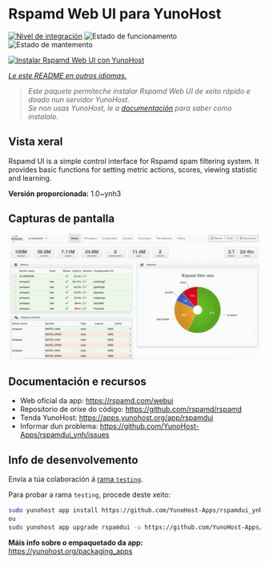 <!--
NOTA: Este README foi creado automáticamente por <https://github.com/YunoHost/apps/tree/master/tools/readme_generator>
NON debe editarse manualmente.
-->

# Rspamd Web UI para YunoHost

[![Nivel de integración](https://apps.yunohost.org/badge/integration/rspamdui)](https://ci-apps.yunohost.org/ci/apps/rspamdui/)
![Estado de funcionamento](https://apps.yunohost.org/badge/state/rspamdui)
![Estado de mantemento](https://apps.yunohost.org/badge/maintained/rspamdui)

[![Instalar Rspamd Web UI con YunoHost](https://install-app.yunohost.org/install-with-yunohost.svg)](https://install-app.yunohost.org/?app=rspamdui)

*[Le este README en outros idiomas.](./ALL_README.md)*

> *Este paquete permíteche instalar Rspamd Web UI de xeito rápido e doado nun servidor YunoHost.*  
> *Se non usas YunoHost, le a [documentación](https://yunohost.org/install) para saber como instalalo.*

## Vista xeral

Rspamd UI is a simple control interface for Rspamd spam filtering system. It provides basic functions for setting metric actions, scores, viewing statistic and learning.

**Versión proporcionada:** 1.0~ynh3

## Capturas de pantalla

![Captura de pantalla de Rspamd Web UI](./doc/screenshots/screenshot.png)

## Documentación e recursos

- Web oficial da app: <https://rspamd.com/webui>
- Repositorio de orixe do código: <https://github.com/rspamd/rspamd>
- Tenda YunoHost: <https://apps.yunohost.org/app/rspamdui>
- Informar dun problema: <https://github.com/YunoHost-Apps/rspamdui_ynh/issues>

## Info de desenvolvemento

Envía a túa colaboración á [rama `testing`](https://github.com/YunoHost-Apps/rspamdui_ynh/tree/testing).

Para probar a rama `testing`, procede deste xeito:

```bash
sudo yunohost app install https://github.com/YunoHost-Apps/rspamdui_ynh/tree/testing --debug
ou
sudo yunohost app upgrade rspamdui -u https://github.com/YunoHost-Apps/rspamdui_ynh/tree/testing --debug
```

**Máis info sobre o empaquetado da app:** <https://yunohost.org/packaging_apps>
